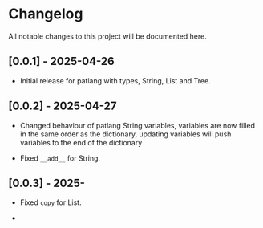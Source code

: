 # Changelog

All notable changes to this project will be documented here.

## [0.0.1] - 2025-04-26

- Initial release for patlang with types, String, List and Tree.

## [0.0.2] - 2025-04-27

- Changed behaviour of patlang String variables, variables are now filled in the same order as the dictionary, updating variables will push variables to the end of the dictionary

- Fixed `__add__` for String.

## [0.0.3] - 2025-

- Fixed `copy` for List.

- 
